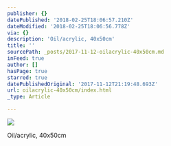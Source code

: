 ```yaml
---
publisher: {}
datePublished: '2018-02-25T18:06:57.210Z'
dateModified: '2018-02-25T18:06:56.778Z'
via: {}
description: 'Oil/acrylic, 40x50cm'
title: ''
sourcePath: _posts/2017-11-12-oilacrylic-40x50cm.md
inFeed: true
author: []
hasPage: true
starred: true
datePublishedOriginal: '2017-11-12T21:19:48.693Z'
url: oilacrylic-40x50cm/index.html
_type: Article

---
```

![](https://the-grid-user-content.s3-us-west-2.amazonaws.com/896a4b86-47af-42db-b373-c17ce5b6d136.jpg)

Oil/acrylic, 40x50cm